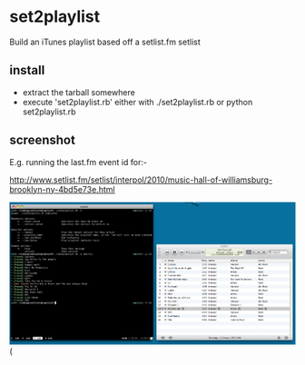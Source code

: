 # set2playlist

Build an iTunes playlist based off a setlist.fm setlist

## install

* extract the tarball somewhere
* execute 'set2playlist.rb' either with ./set2playlist.rb or python set2playlist.rb

## screenshot

E.g. running the last.fm event id for:-

http://www.setlist.fm/setlist/interpol/2010/music-hall-of-williamsburg-brooklyn-ny-4bd5e73e.html

[![set2playlist](http://github.com/gaving/set2playlist/raw/master/site/1.png)](http://github.com/gaving/set2playlist/raw/master/site/1.png)(

